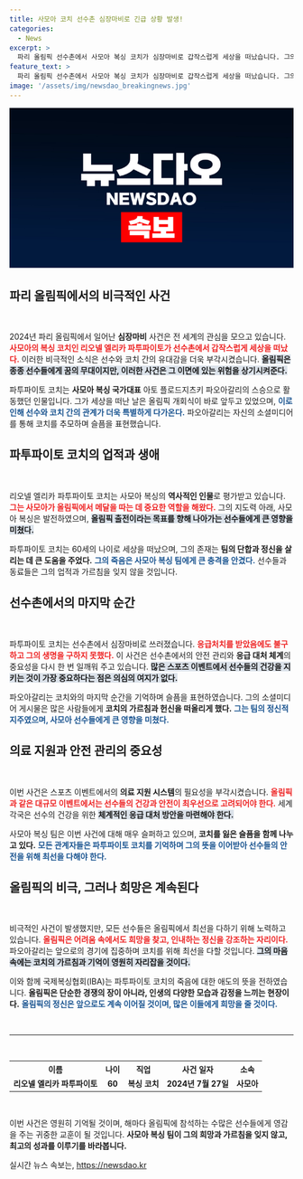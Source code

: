 ```yaml
---
title: 사모아 코치 선수촌 심장마비로 긴급 상황 발생!
categories:
  - News
excerpt: >
  파리 올림픽 선수촌에서 사모아 복싱 코치가 심장마비로 갑작스럽게 세상을 떠났습니다. 그의 제자는 함께 찍은 마지막 사진으로 슬픔을 전하며 추모의 글을 남겼습니다. 이 비극이 올림픽의 빛나는 순간 속에 드리운 그늘이 될까요?
feature_text: >
  파리 올림픽 선수촌에서 사모아 복싱 코치가 심장마비로 갑작스럽게 세상을 떠났습니다. 그의 제자는 함께 찍은 마지막 사진으로 슬픔을 전하며 추모의 글을 남겼습니다. 이 비극이 올림픽의 빛나는 순간 속에 드리운 그늘이 될까요?
image: '/assets/img/newsdao_breakingnews.jpg'
---
```


<p><img src="/assets/img/newsdao_breakingnews.jpg" alt="koreaapp 속보" /></p>

<h2 data-ke-size="size26">파리 올림픽에서의 비극적인 사건</h2>

<p data-ke-size="size16">&nbsp;</p>

<p>2024년 파리 올림픽에서 일어난 <b>심장마비</b> 사건은 전 세계의 관심을 모으고 있습니다. <b><span style="color: #ee2323;">사모아의 복싱 코치인 리오넬 엘리카 파투파이토가 선수촌에서 갑작스럽게 세상을 떠났다.</span></b> 이러한 비극적인 소식은 선수와 코치 간의 유대감을 더욱 부각시켰습니다. <b><span style="background-color: #21538527;">올림픽은 종종 선수들에게 꿈의 무대이지만, 이러한 사건은 그 이면에 있는 위험을 상기시켜준다.</span></b> </p>

<p>파투파이토 코치는 <b>사모아 복싱 국가대표</b> 아토 플로드지츠키 파오아갈리의 스승으로 활동했던 인물입니다. 그가 세상을 떠난 날은 올림픽 개회식이 바로 앞두고 있었으며, <b><span style="color: #1a5490;">이로 인해 선수와 코치 간의 관계가 더욱 특별하게 다가온다.</span></b> 파오아갈리는 자신의 소셜미디어를 통해 코치를 추모하며 슬픔을 표현했습니다. </p>

<h2 data-ke-size="size26">파투파이토 코치의 업적과 생애</h2>

<p data-ke-size="size16">&nbsp;</p>

<p>리오넬 엘리카 파투파이토 코치는 사모아 복싱의 <b>역사적인 인물</b>로 평가받고 있습니다. <b><span style="color: #ee2323;">그는 사모아가 올림픽에서 메달을 따는 데 중요한 역할을 해왔다.</span></b> 그의 지도력 아래, 사모아 복싱은 발전하였으며, <b><span style="background-color: #21538527;">올림픽 출전이라는 목표를 향해 나아가는 선수들에게 큰 영향을 미쳤다.</span></b> </p>

<p>파투파이토 코치는 60세의 나이로 세상을 떠났으며, 그의 존재는 <b>팀의 단합과 정신을 살리는 데 큰 도움을 주었다.</b> <b><span style="color: #1a5490;">그의 죽음은 사모아 복싱 팀에게 큰 충격을 안겼다.</span></b> 선수들과 동료들은 그의 업적과 가르침을 잊지 않을 것입니다. </p>

<h2 data-ke-size="size26">선수촌에서의 마지막 순간</h2>

<p data-ke-size="size16">&nbsp;</p>

<p>파투파이토 코치는 선수촌에서 심장마비로 쓰러졌습니다. <b><span style="color: #ee2323;">응급처치를 받았음에도 불구하고 그의 생명을 구하지 못했다.</span></b> 이 사건은 선수촌에서의 안전 관리와 <b>응급 대처 체계</b>의 중요성을 다시 한 번 일깨워 주고 있습니다. <b><span style="background-color: #21538527;">많은 스포츠 이벤트에서 선수들의 건강을 지키는 것이 가장 중요하다는 점은 의심의 여지가 없다.</span></b> </p>

<p>파오아갈리는 코치와의 마지막 순간을 기억하며 슬픔을 표현하였습니다. 그의 소셜미디어 게시물은 많은 사람들에게 <b>코치의 가르침과 헌신을 떠올리게 했다.</b> <b><span style="color: #1a5490;">그는 팀의 정신적 지주였으며, 사모아 선수들에게 큰 영향을 미쳤다.</span></b> </p>

<h2 data-ke-size="size26">의료 지원과 안전 관리의 중요성</h2>

<p data-ke-size="size16">&nbsp;</p>

<p>이번 사건은 스포츠 이벤트에서의 <b>의료 지원 시스템</b>의 필요성을 부각시켰습니다. <b><span style="color: #ee2323;">올림픽과 같은 대규모 이벤트에서는 선수들의 건강과 안전이 최우선으로 고려되어야 한다.</span></b> 세계 각국은 선수의 건강을 위한 <b><span style="background-color: #21538527;">체계적인 응급 대처 방안을 마련해야 한다.</span></b> </p>

<p>사모아 복싱 팀은 이번 사건에 대해 매우 슬퍼하고 있으며, <b>코치를 잃은 슬픔을 함께 나누고 있다.</b> <b><span style="color: #1a5490;">모든 관계자들은 파투파이토 코치를 기억하며 그의 뜻을 이어받아 선수들의 안전을 위해 최선을 다해야 한다.</span></b> </p>

<h2 data-ke-size="size26">올림픽의 비극, 그러나 희망은 계속된다</h2>

<p data-ke-size="size16">&nbsp;</p>

<p>비극적인 사건이 발생했지만, 모든 선수들은 올림픽에서 최선을 다하기 위해 노력하고 있습니다. <b><span style="color: #ee2323;">올림픽은 어려움 속에서도 희망을 찾고, 인내하는 정신을 강조하는 자리이다.</span></b> 파오아갈리는 앞으로의 경기에 집중하며 코치를 위해 최선을 다할 것입니다. <b><span style="background-color: #21538527;">그의 마음 속에는 코치의 가르침과 기억이 영원히 자리잡을 것이다.</span></b> </p>

<p>이와 함께 국제복싱협회(IBA)는 파투파이토 코치의 죽음에 대한 애도의 뜻을 전하였습니다. <b>올림픽은 단순한 경쟁의 장이 아니라, 인생의 다양한 모습과 감정을 느끼는 현장이다.</b> <b><span style="color: #1a5490;">올림픽의 정신은 앞으로도 계속 이어질 것이며, 많은 이들에게 희망을 줄 것이다.</span></b> </p>

<p data-ke-size="size16">&nbsp;</p>

<hr>

<p data-ke-size="size16">&nbsp;</p>

<table style="width: 100%; border-collapse: collapse;">
<tr>
<th style="text-align: center; height: 17px;"><b>이름</b></th>
<th style="text-align: center; height: 17px;"><b>나이</b></th>
<th style="text-align: center; height: 17px;"><b>직업</b></th>
<th style="text-align: center; height: 17px;"><b>사건 일자</b></th>
<th style="text-align: center; height: 17px;"><b>소속</b></th>
</tr>
<tr>
<td style="text-align: center; height: 17px;"><b>리오넬 엘리카 파투파이토</b></td>
<td style="text-align: center; height: 17px;"><b>60</b></td>
<td style="text-align: center; height: 17px;"><b>복싱 코치</b></td>
<td style="text-align: center; height: 17px;"><b>2024년 7월 27일</b></td>
<td style="text-align: center; height: 17px;"><b>사모아</b></td>
</tr>
</table>

<p data-ke-size="size16">&nbsp;</p>

<p>이번 사건은 영원히 기억될 것이며, 해마다 올림픽에 참석하는 수많은 선수들에게 영감을 주는 귀중한 교훈이 될 것입니다. <b>사모아 복싱 팀이 그의 희망과 가르침을 잊지 않고, 최고의 성과를 이루기를 바라봅니다.</b></p>
실시간 뉴스 속보는, <a href="https://newsdao.kr" rel="dofollow">https://newsdao.kr</a>


